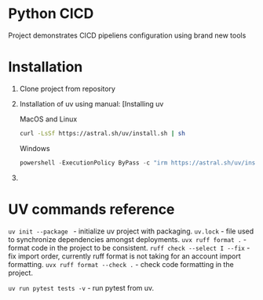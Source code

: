# Python CICD

Project demonstrates CICD pipeliens configuration using brand new tools

# Installation

1. Clone project from repository
2. Installation of uv using manual: [Installing uv

   MacOS and Linux

   ```bash
   curl -LsSf https://astral.sh/uv/install.sh | sh
   ```

   Windows

   ```powershell
   powershell -ExecutionPolicy ByPass -c "irm https://astral.sh/uv/install.ps1 | iex"
   ```
3.

# UV commands reference

`uv init --package ` - initialize uv project with packaging.
`uv.lock` - file used to synchronize dependencies amongst deployments.
`uvx ruff format .` - format code in the project to be consistent.
`ruff check --select I --fix` - fix import order, currently ruff format is not taking
for an account import formatting. 
`uvx ruff format --check .` - check code formatting in the project. 

`uv run pytest tests -v` - run pytest from uv. 

